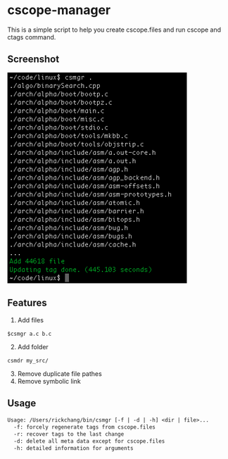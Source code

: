 # cscope-manager
This is a simple script to help you create cscope.files and run cscope and ctags command.

## Screenshot

![example](https://github.com/susu9/cscope-manager/blob/master/screenshot-1.png)

## Features
1. Add files
```shell
$csmgr a.c b.c
```
2. Add folder
```shell
csmdr my_src/
```
3. Remove duplicate file pathes
4. Remove symbolic link

## Usage
```
Usage: /Users/rickchang/bin/csmgr [-f | -d | -h] <dir | file>...
  -f: forcely regenerate tags from cscope.files
  -r: recover tags to the last change
  -d: delete all meta data except for cscope.files
  -h: detailed information for arguments
```

